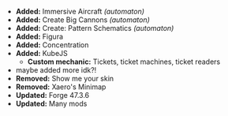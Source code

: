 - **Added:** Immersive Aircraft _(automaton)_
- **Added:** Create Big Cannons _(automaton)_
- **Added:** Create: Pattern Schematics _(automaton)_
- **Added:** Figura
- **Added:** Concentration
- **Added:** KubeJS
  - **Custom mechanic:** Tickets, ticket machines, ticket readers
- maybe added more idk?!
- **Removed:** Show me your skin
- **Removed:** Xaero's Minimap
- **Updated:** Forge 47.3.6
- **Updated:** Many mods
